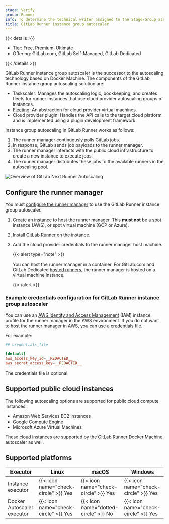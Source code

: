 ```yaml
---
stage: Verify
group: Runner
info: To determine the technical writer assigned to the Stage/Group associated with this page, see https://handbook.gitlab.com/handbook/product/ux/technical-writing/#assignments
title: GitLab Runner instance group autoscaler
---
```


{{< details >}}

- Tier: Free, Premium, Ultimate
- Offering: GitLab.com, GitLab Self-Managed, GitLab Dedicated

{{< /details >}}

GitLab Runner instance group autoscaler is the successor to the autoscaling technology based on Docker Machine. The components of the GitLab Runner instance group autoscaling solution are:

- Taskscaler: Manages the autoscaling logic, bookkeeping, and creates fleets for runner instances that use cloud provider autoscaling groups of instances.
- [Fleeting](../fleet_scaling/fleeting.md): An abstraction for cloud provider virtual machines.
- Cloud provider plugin: Handles the API calls to the target cloud platform and is implemented using a plugin development framework.

Instance group autoscaling in GitLab Runner works as follows:

1. The runner manager continuously polls GitLab jobs.
1. In response, GitLab sends job payloads to the runner manager.
1. The runner manager interacts with the public cloud infrastructure to create a new instance to execute jobs.
1. The runner manager distributes these jobs to the available runners in the autoscaling pool.

![Overview of GitLab Next Runner Autoscaling](img/next-runner-autoscaling-overview.png)

## Configure the runner manager

You must [configure the runner manager](_index.md#configure-the-runner-manager) to use the GitLab Runner instance group autoscaler.

1. Create an instance to host the runner manager. This **must not** be a spot instance (AWS), or spot virtual machine (GCP or Azure).
1. [Install GitLab Runner](../install/linux-repository.md) on the instance.
1. Add the cloud provider credentials to the runner manager host machine.

   {{< alert type="note" >}}

   You can host the runner manager in a container.
   For GitLab.com and GitLab Dedicated [hosted runners](https://docs.gitlab.com/ci/runners/), the runner manager is hosted on a virtual machine instance.

   {{< /alert >}}

### Example credentials configuration for GitLab Runner instance group autoscaler

You can use an [AWS Identity and Access Management](https://docs.aws.amazon.com/IAM/latest/UserGuide/id_roles_use_switch-role-ec2_instance-profiles.html)
(IAM) instance profile for the runner manager in the AWS environment.
If you do not want to host the runner manager in AWS, you can use a credentials file.

For example:

``` toml
## credentials_file

[default]
aws_access_key_id=__REDACTED__
aws_secret_access_key=__REDACTED__
```

The credentials file is optional.

## Supported public cloud instances

The following autoscaling options are supported for public cloud compute instances:

- Amazon Web Services EC2 instances
- Google Compute Engine
- Microsoft Azure Virtual Machines

These cloud instances are supported by the GitLab Runner Docker Machine autoscaler as well.

## Supported platforms

| Executor                   | Linux                                | macOS                                | Windows                              |
|----------------------------|--------------------------------------|--------------------------------------|--------------------------------------|
| Instance executor          | {{< icon name="check-circle" >}} Yes | {{< icon name="check-circle" >}} Yes | {{< icon name="check-circle" >}} Yes |
| Docker Autoscaler executor | {{< icon name="check-circle" >}} Yes | {{< icon name="dotted-circle" >}} No | {{< icon name="check-circle" >}} Yes |
